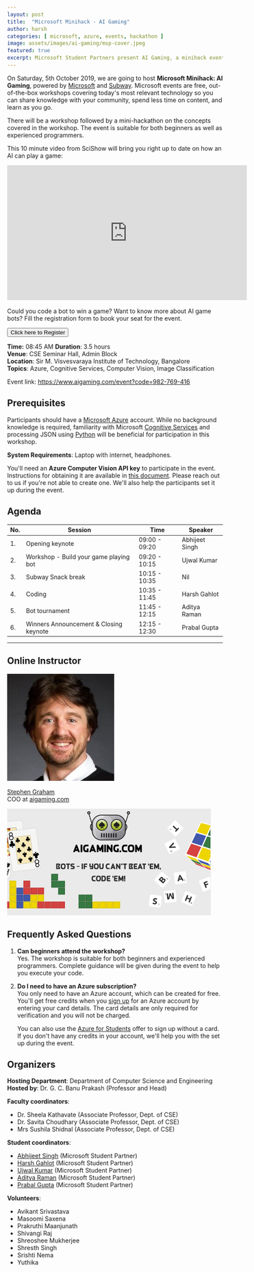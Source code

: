 ```yaml
---
layout: post
title:  "Microsoft Minihack - AI Gaming"
author: harsh
categories: [ microsoft, azure, events, hackathon ]
image: assets/images/ai-gaming/msp-cover.jpeg
featured: true
excerpt: Microsoft Student Partners present AI Gaming, a minihack event at Sir M. Visvesvaraya Institute of Technology, Bangalore.
---
```

<!-- Add post written in markdown or html below -->
On Saturday, 5th October 2019, we are going to host **Microsoft Minihack: AI Gaming**, powered by [Microsoft](https://www.microsoft.com/en-in) and [Subway](https://www.subway.com/en-US). Microsoft events are free, out-of-the-box workshops covering today's most relevant technology so you can share knowledge with your community, spend less time on content, and learn as you go.

There will be a workshop followed by a mini-hackathon on the concepts covered in the workshop. The event is suitable for both beginners as well as experienced programmers.

This 10 minute video from SciShow will bring you right up to date on how an AI can play a game:

<iframe width="560" height="315" src="https://www.youtube.com/embed/Xhec39dVGDE" frameborder="0" allow="accelerometer; autoplay; encrypted-media; gyroscope; picture-in-picture" allowfullscreen></iframe>

Could you code a bot to win a game? Want to know more about AI game bots? Fill the registration form to book your seat for the event.

<button type="button" onclick="window.location.href = 'https://forms.gle/zg3726edzmmnusZE7';" style="cursor:pointer;">Click here to Register</button> 

**Time:** 08:45 AM
**Duration**: 3.5 hours  
**Venue**: CSE Seminar Hall, Admin Block  
**Location**: Sir M. Visvesvaraya Institute of Technology, Bangalore  
**Topics**: Azure, Cognitive Services, Computer Vision, Image Classification

Event link: <https://www.aigaming.com/event?code=982-769-416>

## Prerequisites
Participants should have a [Microsoft Azure](https://azure.microsoft.com/en-us/) account. While no background knowledge is required, familiarity with Microsoft [Cognitive Services](https://azure.microsoft.com/en-in/services/cognitive-services/) and processing JSON using [Python](https://channel9.msdn.com/Series/Intro-to-Python-Development) will be beneficial for participation in this workshop.

**System Requirements**: Laptop with internet, headphones.

You'll need an **Azure Computer Vision API key** to participate in the event. Instructions for obtaining it are available in [this document](https://drive.google.com/open?id=1ZUQ_Ks6zhwfRULLExTrXu8CA8HTQSgio). Please reach out to us if you're not able to create one. We'll also help the participants set it up during the event.

## Agenda

| No. | Session | Time | Speaker |
|-----|---------|------|---------|
|  1. | Opening keynote  | 09:00 - 09:20  | Abhijeet Singh |
|  2. | Workshop - Build your game playing bot | 09:20 - 10:15  | Ujwal Kumar |
|  3. | Subway Snack break | 10:15 - 10:35 | Nil |
|  4. | Coding | 10:35 - 11:45 | Harsh Gahlot |
|  5. | Bot tournament | 11:45 - 12:15 | Aditya Raman |
|  6. | Winners Announcement & Closing keynote | 12:15 - 12:30 | Prabal Gupta |  
  

<!--
## The event

The event was organized by the *Computer Science & Engineering Department* of [Sir M. Visvesvaraya Institute of Technology, Bangalore](http://sirmvit.edu). The event began with an invocation keynote after which the technical sessions started. The event was sponsored by MLH, Microsoft, and Subway. Students were given a starter code with bugs for a 3D car racing game using Unity 3D. The aim of the workshop was to explain the workflow of Unity 3D for Windows Desktop game development and solve the bugs in the code to complete and play the game. The event ended with a closing keynote and a group photograph after which the audience was dispersed. -->

---
## Online Instructor

![](/assets/images/ai-gaming/stephen.jpeg)

[Stephen Graham](https://www.linkedin.com/in/stephenjgraham/)  
COO at [aigaming.com](https://www.aigaming.com)

![](/assets/images/ai-gaming/ai-gaming-cover.png)

## Frequently Asked Questions

1. **Can beginners attend the workshop?**  
Yes. The workshop is suitable for both beginners and experienced programmers. Complete guidance will be given during the event to help you execute your code.

2. **Do I need to have an Azure subscription?**  
You only need to have an Azure account, which can be created for free. You'll get free credits when you [sign up](https://azure.microsoft.com/en-in/) for an Azure account by entering your card details. The card details are only required for verification and you will not be charged. 

    You can also use the [Azure for Students](https://azure.microsoft.com/en-gb/free/students/) offer to sign up without a card. If you don't have any credits in your account, we'll help you with the set up during the event.

## Organizers
**Hosting Department**: Department of Computer Science and Engineering  
**Hosted by**: Dr. G. C. Banu Prakash (Professor and Head)  

**Faculty coordinators**:
- Dr. Sheela Kathavate (Associate Professor, Dept. of CSE)
- Dr. Savita Choudhary (Associate Professor, Dept. of CSE)
- Mrs Sushila Shidnal (Associate Professor, Dept. of CSE)

**Student coordinators**:
- [Abhijeet Singh](http://absingh.com) (Microsoft Student Partner)
- [Harsh Gahlot](https://www.linkedin.com/in/hersh257/) (Microsoft Student Partner)
- [Ujwal Kumar](https://www.linkedin.com/in/ujwal-kumar-a096b179/) (Microsoft Student Partner)
- [Aditya Raman](https://www.linkedin.com/in/ramanaditya/) (Microsoft Student Partner)
- [Prabal Gupta](https://www.linkedin.com/in/prabal-gupta-63722b146/) (Microsoft Student Partner)

**Volunteers**:
- Avikant Srivastava
- Masoomi Saxena
- Prakruthi Maanjunath
- Shivangi Raj
- Shreoshee Mukherjee
- Shresth Singh
- Srishti Nema
- Yuthika
